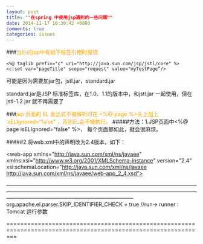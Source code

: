 ```yaml
---
layout: post
title: ""在spring 中使用jsp遇到的一些问题""
date: 2014-11-17 16:30:42 +0800
comments: true
categories: issues
---
```

###<span style="color:orange;">当你的jsp中有如下标签引用时报错</span>

	<%@ taglib prefix="c" uri="http://java.sun.com/jsp/jstl/core" %>
	<c:set var="pageTitle" scope="request" value="myTestPage”/> 
	
可能是因为需要加jar包，jstl.jar，standard.jar

standard.jar是JSP 标准标签库，在1.0、1.1的版本中，和jstl.jar 一起使用，但在jstl-1.2.jar 就不再需要了


###<span style="color:orange;">jsp 页面的 EL 表达式不被解析时在 <%@ page %>头上加上 isELIgnored=“false" ，否则EL会不被执行。</span>
#####方法：1.JSP页面中<%@ page isELIgnored="false" %>，
每个页面都如此，就会很麻烦。 

#####2.将web.xml中的声明改为2.4版本，如下：

<web-app xmlns="http://java.sun.com/xml/ns/javaee" xmlns:xsi="http://www.w3.org/2001/XMLSchema-instance" version="2.4" xsi:schemaLocation="http://java.sun.com/xml/ns/javaee   http://java.sun.com/xml/ns/javaee/web-app_2_4.xsd”>  

————————————————————————————————————————————————————————————————————————————————————————————————
org.apache.el.parser.SKIP_IDENTIFIER_CHECK  =  true   //run-> runner : Tomcat 运行参数

===============================================================================================================